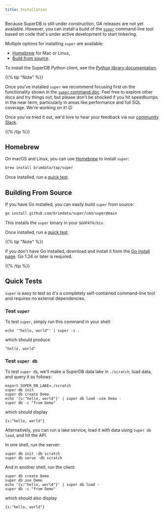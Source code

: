 ```yaml
---
title: Installation
---
```


Because SuperDB is still under construction, GA releases are not yet available.
However, you can install a build of the [`super`](https://superdb.org/docs/commands/super)
command-line tool based on code that's under active development to start
tinkering.

Multiple options for installing `super` are available:
* [Homebrew](#homebrew) for Mac or Linux,
* [Build from source](#building-from-source).

To install the SuperDB Python client, see the
[Python library documentation](../libraries/python.md).

{{% tip "Note" %}}

Once you've installed `super` we recommend focusing first on the functionality
shown in the [`super` command doc](../commands/super.md). Feel free to explore
other docs and try things out, but please don't be shocked if you hit
speedbumps in the near term, particularly in areas like performance and full
SQL coverage. We're working on it! 😉

Once you've tried it out, we'd love to hear your feedback via
our [community Slack](https://www.brimdata.io/join-slack/).

{{% /tip %}}

## Homebrew

On macOS and Linux, you can use [Homebrew](https://brew.sh/) to install `super`:

```bash
brew install brimdata/tap/super
```

Once installed, run a [quick test](#quick-tests).

## Building From Source

If you have Go installed, you can easily build `super` from source:

```bash
go install github.com/brimdata/super/cmd/super@main
```

This installs the `super` binary in your `$GOPATH/bin`.

Once installed, run a [quick test](#quick-tests).

{{% tip "Note" %}}

If you don't have Go installed, download and install it from the
[Go install page](https://golang.org/doc/install). Go 1.24 or later is
required.

{{% /tip %}}

## Quick Tests

`super` is easy to test as it's a completely self-contained
command-line tool and requires no external dependencies.

### Test `super`

To test `super`, simply run this command in your shell:
```mdtest-command
echo '"hello, world"' | super -s -
```
which should produce
```mdtest-output
"hello, world"
```

### Test `super db`

To test `super db`, we'll make a SuperDB data lake in `./scratch`, load data, and query it
as follows:
```
export SUPER_DB_LAKE=./scratch
super db init
super db create Demo
echo '{s:"hello, world"}' | super db load -use Demo -
super db -c "from Demo"
```
which should display
```
{s:"hello, world"}
```
Alternatively, you can run a lake service, load it with data using `super db load`,
and hit the API.

In one shell, run the server:
```
super db init -db scratch
super db serve -db scratch
```
And in another shell, run the client:
```
super db create Demo
super db use Demo
echo '{s:"hello, world"}' | super db load -
super db -c "from Demo"
```
which should also display
```
{s:"hello, world"}
```
